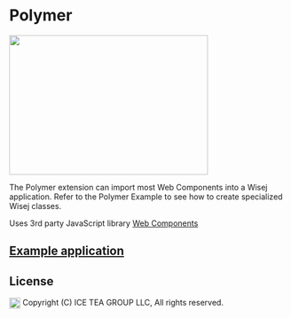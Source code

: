 Polymer
====

<img src="https://raw.githubusercontent.com/iceteagroup/wisej-extensions/master/Support/Images/Polymer.png" width="358" height="252">

The Polymer extension can import most Web Components into a Wisej application. Refer to the Polymer Example to see how to create specialized Wisej classes.

Uses 3rd party JavaScript library [Web Components](https://www.webcomponents.org/collection/Polymer/elements)

## [Example application](https://github.com/iceteagroup/wisej-examples/tree/master/PolymerExample)

License
-------
<img src="http://iceteagroup.com/wp-content/uploads/2017/01/Square-64x64-trasp.png" height="20" align="top"> Copyright (C) ICE TEA GROUP LLC, All rights reserved.
